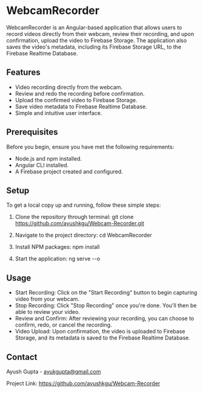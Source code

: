 # WebcamRecorder

WebcamRecorder is an Angular-based application that allows users to record videos directly from their webcam, review their recording, and upon confirmation, upload the video to Firebase Storage. The application also saves the video's metadata, including its Firebase Storage URL, to the Firebase Realtime Database. 

## Features

- Video recording directly from the webcam.
- Review and redo the recording before confirmation.
- Upload the confirmed video to Firebase Storage.
- Save video metadata to Firebase Realtime Database.
- Simple and intuitive user interface.

## Prerequisites

Before you begin, ensure you have met the following requirements:
- Node.js and npm installed.
- Angular CLI installed.
- A Firebase project created and configured.

## Setup

To get a local copy up and running, follow these simple steps:

1. Clone the repository through terminal:
   git clone https://github.com/ayushkgu/Webcam-Recorder.git
   
2. Navigate to the project directory:
    cd WebcamRecorder

3. Install NPM packages:
    npm install

4. Start the application: 
    ng serve --o

## Usage
- Start Recording: Click on the "Start Recording" button to begin capturing video from your webcam.
- Stop Recording: Click "Stop Recording" once you're done. You'll then be able to review your video.
- Review and Confirm: After reviewing your recording, you can choose to confirm, redo, or cancel the recording.
- Video Upload: Upon confirmation, the video is uploaded to Firebase Storage, and its metadata is saved to the Firebase Realtime Database.

## Contact
Ayush Gupta - ayukgupta@gmail.com

Project Link: https://github.com/ayushkgu/Webcam-Recorder
